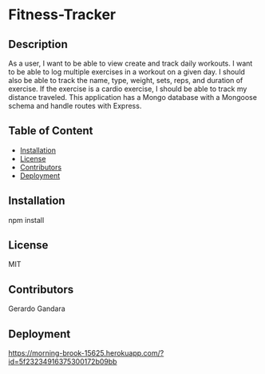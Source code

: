 # Fitness-Tracker

## Description
 As a user, I want to be able to view create and track daily workouts. I want to be able to log multiple exercises in a workout on a given day. I should also be able to track the name, type, weight, sets, reps, and duration of exercise. If the exercise is a cardio exercise, I should be able to track my distance traveled. This application has a Mongo database with a Mongoose schema and handle routes with Express.

## Table of Content
* [Installation](#Installation)
* [License](#questions)
* [Contributors](#contributors)
* [Deployment](#deployment)

## Installation
npm install

## License
MIT

## Contributors
Gerardo Gandara

## Deployment
https://morning-brook-15625.herokuapp.com/?id=5f23234916375300172b09bb